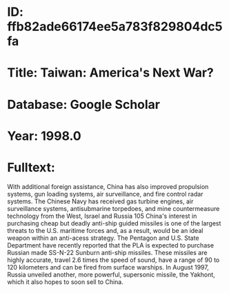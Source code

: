 # ID: ffb82ade66174ee5a783f829804dc5fa
# Title: Taiwan: America's Next War?
# Database: Google Scholar
# Year: 1998.0
# Fulltext:
With additional foreign assistance, China has also improved propulsion systems, gun loading systems, air surveillance, and fire control radar systems.
The Chinese Navy has received gas turbine engines, air surveillance systems, antisubmarine torpedoes, and mine countermeasure technology from the West, Israel and Russia 105 China's interest in purchasing cheap but deadly anti-ship guided missiles is one of the largest threats to the U.S. maritime forces and, as a result, would be an ideal weapon within an anti-acess strategy.
The Pentagon and U.S. State Department have recently reported that the PLA is expected to purchase Russian made SS-N-22 Sunburn anti-ship missiles.
These missiles are highly accurate, travel 2.6 times the speed of sound, have a range of 90 to 120 kilometers and can be fired from surface warships.
In August 1997, Russia unveiled another, more powerful, supersonic missile, the Yakhont, which it also hopes to soon sell to China.